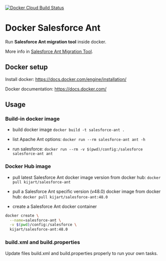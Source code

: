 [![Docker Cloud Build Status](https://img.shields.io/docker/cloud/build/kijart/salesforce-ant.svg)](https://hub.docker.com/r/kijart/salesforce-ant)

# Docker Salesforce Ant

Run **Salesforce Ant migration tool** inside docker.

More info in [Salesforce Ant Migration Tool](https://developer.salesforce.com/docs/atlas.en-us.daas.meta/daas/forcemigrationtool_install.htm).

## Docker setup

Install docker: <https://docs.docker.com/engine/installation/>

Docker documentation: <https://docs.docker.com/>

## Usage

### Build-in docker image

- build docker image `docker build -t salesforce-ant .`

- list Apache Ant options: `docker run --rm salesforce-ant ant -h`

- run salesforce: `docker run --rm -v $(pwd)/config:/salesforce salesforce-ant ant`

### Docker Hub image

- pull latest Salesforce Ant docker image version from docker hub: `docker pull kijart/salesforce-ant`

- pull a Salesforce Ant specific version (v48.0) docker image from docker hub: `docker pull kijart/salesforce-ant:48.0`

- create a Salesforce Ant docker container

```bash
docker create \
  --name=salesforce-ant \
  -v $(pwd)/config:/salesforce \
  kijart/salesforce-ant:48.0
```

### build.xml and build.properties

Update files build.xml and build.properties properly to run your own tasks.
